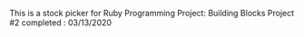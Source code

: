 This is a stock picker for Ruby Programming Project: Building Blocks Project #2
completed : 03/13/2020